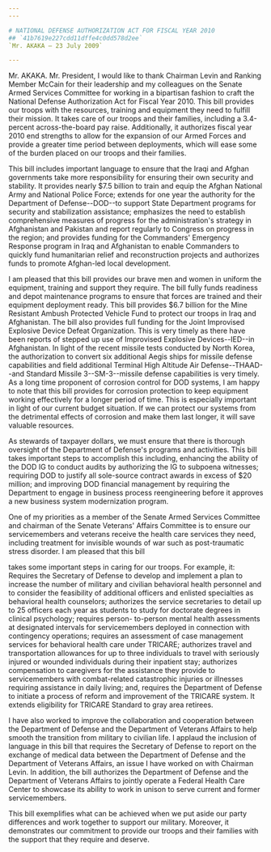 ```yaml
---
---

# NATIONAL DEFENSE AUTHORIZATION ACT FOR FISCAL YEAR 2010
## `41b7619e227cdd11dffe4c0dd578d2ee`
`Mr. AKAKA — 23 July 2009`

---
```



Mr. AKAKA. Mr. President, I would like to thank Chairman Levin and 
Ranking Member McCain for their leadership and my colleagues on the 
Senate Armed Services Committee for working in a bipartisan fashion to 
craft the National Defense Authorization Act for Fiscal Year 2010. This 
bill provides our troops with the resources, training and equipment 
they need to fulfill their mission. It takes care of our troops and 
their families, including a 3.4-percent across-the-board pay raise. 
Additionally, it authorizes fiscal year 2010 end strengths to allow for 
the expansion of our Armed Forces and provide a greater time period 
between deployments, which will ease some of the burden placed on our 
troops and their families.

This bill includes important language to ensure that the Iraqi and 
Afghan governments take more responsibility for ensuring their own 
security and stability. It provides nearly $7.5 billion to train and 
equip the Afghan National Army and National Police Force; extends for 
one year the authority for the Department of Defense--DOD--to support 
State Department programs for security and stabilization assistance; 
emphasizes the need to establish comprehensive measures of progress for 
the administration's strategy in Afghanistan and Pakistan and report 
regularly to Congress on progress in the region; and provides funding 
for the Commanders' Emergency Response program in Iraq and Afghanistan 
to enable Commanders to quickly fund humanitarian relief and 
reconstruction projects and authorizes funds to promote Afghan-led 
local development.

I am pleased that this bill provides our brave men and women in 
uniform the equipment, training and support they require. The bill 
fully funds readiness and depot maintenance programs to ensure that 
forces are trained and their equipment deployment ready. This bill 
provides $6.7 billion for the Mine Resistant Ambush Protected Vehicle 
Fund to protect our troops in Iraq and Afghanistan. The bill also 
provides full funding for the Joint Improvised Explosive Device Defeat 
Organization. This is very timely as there have been reports of stepped 
up use of Improvised Explosive Devices--IED--in Afghanistan. In light 
of the recent missile tests conducted by North Korea, the authorization 
to convert six additional Aegis ships for missile defense capabilities 
and field additional Terminal High Altitude Air Defense--THAAD--and 
Standard Missile 3--SM-3--missile defense capabilities is very timely. 
As a long time proponent of corrosion control for DOD systems, I am 
happy to note that this bill provides for corrosion protection to keep 
equipment working effectively for a longer period of time. This is 
especially important in light of our current budget situation. If we 
can protect our systems from the detrimental effects of corrosion and 
make them last longer, it will save valuable resources.

As stewards of taxpayer dollars, we must ensure that there is 
thorough oversight of the Department of Defense's programs and 
activities. This bill takes important steps to accomplish this 
including, enhancing the ability of the DOD IG to conduct audits by 
authorizing the IG to subpoena witnesses; requiring DOD to justify all 
sole-source contract awards in excess of $20 million; and improving DOD 
financial management by requiring the Department to engage in business 
process reengineering before it approves a new business system 
modernization program.

One of my priorities as a member of the Senate Armed Services 
Committee and chairman of the Senate Veterans' Affairs Committee is to 
ensure our servicemembers and veterans receive the health care services 
they need, including treatment for invisible wounds of war such as 
post-traumatic stress disorder. I am pleased that this bill


takes some important steps in caring for our troops. For example, it: 
Requires the Secretary of Defense to develop and implement a plan to 
increase the number of military and civilian behavioral health 
personnel and to consider the feasibility of additional officers and 
enlisted specialties as behavioral health counselors; authorizes the 
service secretaries to detail up to 25 officers each year as students 
to study for doctorate degrees in clinical psychology; requires person-
to-person mental health assessments at designated intervals for 
servicemembers deployed in connection with contingency operations; 
requires an assessment of case management services for behavioral 
health care under TRICARE; authorizes travel and transportation 
allowances for up to three individuals to travel with seriously injured 
or wounded individuals during their inpatient stay; authorizes 
compensation to caregivers for the assistance they provide to 
servicemembers with combat-related catastrophic injuries or illnesses 
requiring assistance in daily living; and, requires the Department of 
Defense to initiate a process of reform and improvement of the TRICARE 
system. It extends eligibility for TRICARE Standard to gray area 
retirees.

I have also worked to improve the collaboration and cooperation 
between the Department of Defense and the Department of Veterans 
Affairs to help smooth the transition from military to civilian life. I 
applaud the inclusion of language in this bill that requires the 
Secretary of Defense to report on the exchange of medical data between 
the Department of Defense and the Department of Veterans Affairs, an 
issue I have worked on with Chairman Levin. In addition, the bill 
authorizes the Department of Defense and the Department of Veterans 
Affairs to jointly operate a Federal Health Care Center to showcase its 
ability to work in unison to serve current and former servicemembers.

This bill exemplifies what can be achieved when we put aside our 
party differences and work together to support our military. Moreover, 
it demonstrates our commitment to provide our troops and their families 
with the support that they require and deserve.